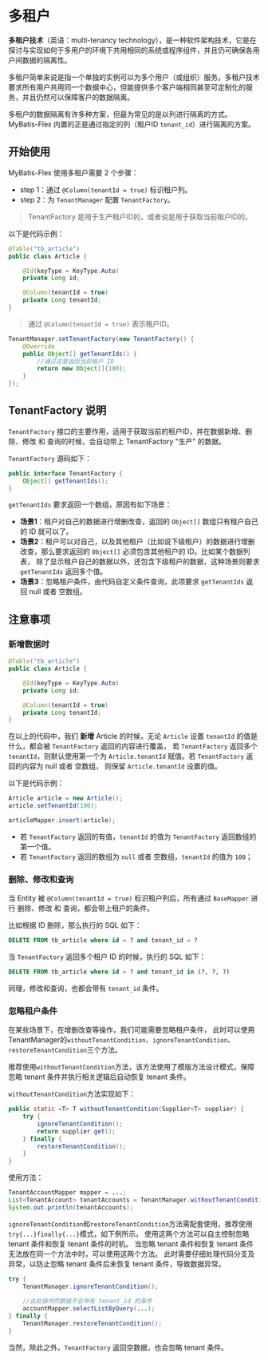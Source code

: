 # 多租户

**多租户技术**（英语：multi-tenancy technology），是一种软件架构技术，它是在探讨与实现如何于多用户的环境下共用相同的系统或程序组件，并且仍可确保各用户间数据的隔离性。

多租户简单来说是指一个单独的实例可以为多个用户（或组织）服务。多租户技术要求所有用户共用同一个数据中心，但能提供多个客户端相同甚至可定制化的服务，并且仍然可以保障客户的数据隔离。

多租户的数据隔离有许多种方案，但最为常见的是以列进行隔离的方式。MyBatis-Flex 内置的正是通过指定的列（租户ID `tenant_id`）进行隔离的方案。

## 开始使用

MyBatis-Flex 使用多租户需要 2 个步骤：

- step 1：通过 `@Column(tenantId = true)` 标识租户列。
- step 2：为 `TenantManager` 配置 `TenantFactory`。

> TenantFactory 是用于生产租户ID的，或者说是用于获取当前租户ID的。

以下是代码示例：

```java 7
@Table("tb_article")
public class Article {

    @Id(keyType = KeyType.Auto)
    private Long id;

    @Column(tenantId = true)
    private Long tenantId;
}
```

> 通过 `@Column(tenantId = true)` 表示租户ID。

```java
TenantManager.setTenantFactory(new TenantFactory() {
    @Override
    public Object[] getTenantIds() {
        //通过这里返回当前租户 ID
        return new Object[]{100};
    }
});
```

## TenantFactory 说明

`TenantFactory` 接口的主要作用，适用于获取当前的租户ID，并在数据新增、删除、修改 和 查询的时候，会自动带上 TenantFactory "生产" 的数据。

`TenantFactory` 源码如下：

```java
public interface TenantFactory {
    Object[] getTenantIds();
}
```

`getTenantIds` 要求返回一个数组，原因有如下场景：

- **场景1**：租户对自己的数据进行增删改查，返回的 `Object[]` 数组只有租户自己的 ID 就可以了。
- **场景2**：租户可以对自己，以及其他租户（比如说下级租户）的数据进行增删改查，那么要求返回的 `Object[]` 必须包含其他租户的 ID。比如某个数据列表，
除了显示租户自己的数据以外，还包含下级租户的数据，这种场景则要求 `getTenantIds` 返回多个值。
- **场景3**：忽略租户条件，由代码自定义条件查询，此项要求 `getTenantIds` 返回 null 或者 空数组。

## 注意事项

### 新增数据时

```java 7
@Table("tb_article")
public class Article {

    @Id(keyType = KeyType.Auto)
    private Long id;

    @Column(tenantId = true)
    private Long tenantId;
}
```

在以上的代码中，我们 **新增** Article 的时候，无论 `Article` 设置 `tenantId` 的值是什么，都会被 `TenantFactory` 返回的内容进行覆盖，
若 `TenantFactory` 返回多个 `tenantId`，则默认使用第一个为 `Article.tenantId` 赋值。若 `TenantFactory` 返回的内容为 null 或者 空数组，
则保留 `Article.tenantId` 设置的值。

以下是代码示例：

```java
Article article = new Article();
article.setTenantId(100);

articleMapper.insert(article);
```

- 若 `TenantFactory` 返回的有值，`tenantId` 的值为 `TenantFactory` 返回数组的第一个值。
- 若 `TenantFactory` 返回的数组为 `null` 或者 空数组，`tenantId` 的值为 `100`；

### 删除、修改和查询

当 Entity 被 `@Column(tenantId = true)` 标识租户列后，所有通过 `BaseMapper` 进行 删除、修改 和 查询，都会带上租户的条件。

比如根据 ID 删除，那么执行的 SQL 如下：

```sql
DELETE FROM tb_article where id = ? and tenant_id = ?
```
当 `TenantFactory` 返回多个租户 ID 的时候，执行的 SQL 如下：

```sql
DELETE FROM tb_article where id = ? and tenant_id in (?, ?, ?)
```

同理，修改和查询，也都会带有 `tenant_id` 条件。

### 忽略租户条件

在某些场景下，在增删改查等操作，我们可能需要忽略租户条件，
此时可以使用TenantManager的`withoutTenantCondition`、`ignoreTenantCondition`、`restoreTenantCondition`三个方法。

推荐使用`withoutTenantCondition`方法，该方法使用了模版方法设计模式，保障忽略 tenant 条件并执行相关逻辑后自动恢复 tenant 条件。

`withoutTenantCondition`方法实现如下：
```java
public static <T> T withoutTenantCondition(Supplier<T> supplier) {
    try {
        ignoreTenantCondition();
        return supplier.get();
    } finally {
        restoreTenantCondition();
    }
}
```
使用方法：
```java
TenantAccountMapper mapper = ...;
List<TenantAccount> tenantAccounts = TenantManager.withoutTenantCondition(mapper::selectAll);
System.out.println(tenantAccounts);
```

`ignoreTenantCondition`和`restoreTenantCondition`方法需配套使用，推荐使用`try{...}finally{...}`模式，如下例所示。
使用这两个方法可以自主控制忽略 tenant 条件和恢复 tenant 条件的时机。
当忽略 tenant 条件和恢复 tenant 条件无法放在同一个方法中时，可以使用这两个方法。
此时需要仔细处理代码分支及异常，以防止忽略 tenant 条件后未恢复 tenant 条件，导致数据异常。

```java
try {
    TenantManager.ignoreTenantCondition();
    
    //此处操作的数据不会带有 tenant_id 的条件
    accountMapper.selectListByQuery(...);
} finally {
    TenantManager.restoreTenantCondition();
}
```

当然，除此之外，`TenantFactory` 返回空数据，也会忽略 tenant 条件。
